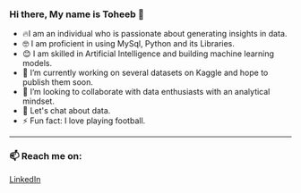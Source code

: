 ### Hi there, My name is Toheeb 👋

- 🔥I am an individual who is passionate about generating insights in data.
- 🤓 I am proficient in using MySql, Python and its Libraries.
- 😊 I am skilled in Artificial Intelligence and building machine learning models.
- 🔭 I’m currently working on several datasets on Kaggle and hope to publish them soon.
- 👯 I’m looking to collaborate with data enthusiasts with an analytical mindset.
- 💬 Let's chat about data.
- ⚡ Fun fact: I love playing football.

- ------------------------------------------------------------------------------------------------------------------------------
###  📫 Reach me on:
[LinkedIn](http://linkedin.com/in/toheeb-balogun-mph-620130224)


